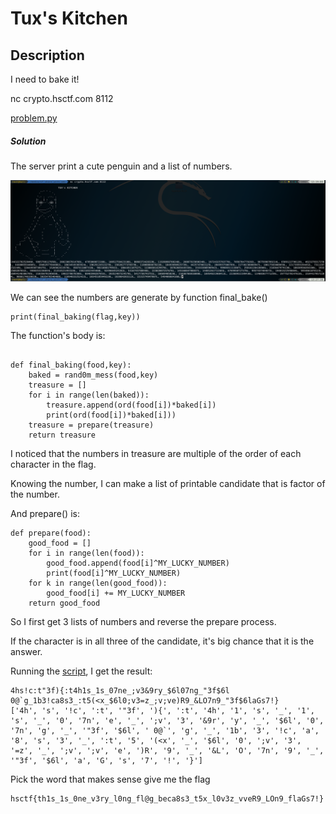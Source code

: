 # Tux's Kitchen

## Description

I need to bake it!

nc crypto.hsctf.com 8112

[problem.py](problem.py)

##### Solution

The server print a cute penguin and a list of numbers.

![](problem.png)

We can see the numbers are generate by function final_bake()

```
print(final_baking(flag,key))
```

The function's body is:

```

def final_baking(food,key):
	baked = rand0m_mess(food,key)
	treasure = []
	for i in range(len(baked)):
		treasure.append(ord(food[i])*baked[i])
		print(ord(food[i])*baked[i]))
	treasure = prepare(treasure)
	return treasure
```

I noticed that the numbers in treasure are multiple of the order of each character in the flag.

Knowing the number, I can make a list of printable candidate that is factor of the number.

And prepare() is:

```
def prepare(food):
	good_food = []
	for i in range(len(food)):
		good_food.append(food[i]^MY_LUCKY_NUMBER)
		print(food[i]^MY_LUCKY_NUMBER)
	for k in range(len(good_food)):
		good_food[i] += MY_LUCKY_NUMBER
	return good_food

```

So I first get 3 lists of numbers and reverse the prepare process.

If the character is in all three of the candidate, it's big chance that it is the answer.

Running the [script](solve.py), I get the result:

```
4hs!c:t"3f){:t4h1s_1s_07ne_;v3&9ry_$6l07ng_"3f$6l 0@`g_1b3!ca8s3_:t5(<x_$6l0;v3=z_;v;ve)R9_&LO7n9_"3f$6laGs7!}
['4h', 's', '!c', ':t', '"3f', '){', ':t', '4h', '1', 's', '_', '1', 's', '_', '0', '7n', 'e', '_', ';v', '3', '&9r', 'y', '_', '$6l', '0', '7n', 'g', '_', '"3f', '$6l', ' 0@`', 'g', '_', '1b', '3', '!c', 'a', '8', 's', '3', '_', ':t', '5', '(<x', '_', '$6l', '0', ';v', '3', '=z', '_', ';v', ';v', 'e', ')R', '9', '_', '&L', 'O', '7n', '9', '_', '"3f', '$6l', 'a', 'G', 's', '7', '!', '}']
```

Pick the word that makes sense give me the flag

```
hsctf{th1s_1s_0ne_v3ry_l0ng_fl@g_beca8s3_t5x_l0v3z_vveR9_LOn9_flaGs7!}
```

